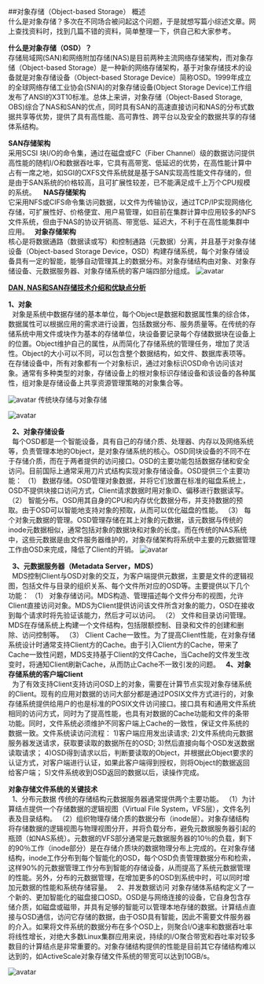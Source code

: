 ##对象存储（Object-based Storage） 概述  
什么是对象存储？多次在不同场合被问起这个问题，于是就想写篇小综述文章。网上查找资料时，找到几篇不错的资料，简单整理一下，供自己和大家参考。

**什么是对象存储（OSD）？**  
存储局域网(SAN)和网络附加存储(NAS)是目前两种主流网络存储架构，而对象存储（Object-based Storage）是一种新的网络存储架构，基于对象存储技术的设备就是对象存储设备（Object-based Storage Device）简称OSD。1999年成立的全球网络存储工业协会(SNIA)的对象存储设备(Object Storage Device)工作组发布了ANSI的X3T10标准。总体上来讲，对象存储（Object-Based Storage, OBS)综合了NAS和SAN的优点，同时具有SAN的高速直接访问和NAS的分布式数据共享等优势，提供了具有高性能、高可靠性、跨平台以及安全的数据共享的存储体系结构。

**SAN存储架构**  
采用SCSI 块I/O的命令集，通过在磁盘或FC（Fiber Channel）级的数据访问提供高性能的随机I/O和数据吞吐率，它具有高带宽、低延迟的优势，在高性能计算中占有一席之地，如SGI的CXFS文件系统就是基于SAN实现高性能文件存储的，但是由于SAN系统的价格较高，且可扩展性较差，已不能满足成千上万个CPU规模的系统。 
 
**NAS存储架构**  
它采用NFS或CIFS命令集访问数据，以文件为传输协议，通过TCP/IP实现网络化存储，可扩展性好、价格便宜、用户易管理，如目前在集群计算中应用较多的NFS文件系统，但由于NAS的协议开销高、带宽低、延迟大，不利于在高性能集群中应用。
 
**对象存储架构**  
核心是将数据通路（数据读或写）和控制通路（元数据）分离，并且基于对象存储设备（Object-based Storage Device，OSD）构建存储系统，每个对象存储设备具有一定的智能，能够自动管理其上的数据分布。对象存储结构由对象、对象存储设备、元数据服务器、对象存储系统的客户端四部分组成。
![avatar](https://img-my.csdn.net/uploads/201401/07/1389108549_1299.png)


 **[DAN, NAS和SAN存储技术介绍和优缺点分析](https://zhuanlan.zhihu.com/p/36106323)**


**1、对象**  
 
对象是系统中数据存储的基本单位，每个Object是数据和数据属性集的综合体，数据属性可以根据应用的需求进行设置，包括数据分布、服务质量等。在传统的存储系统中用文件或块作为基本的存储单位，块设备要记录每个存储数据块在设备上的位置。Object维护自己的属性，从而简化了存储系统的管理任务，增加了灵活性。Object的大小可以不同，可以包含整个数据结构，如文件、数据库表项等。在存储设备中，所有对象都有一个对象标识，通过对象标识OSD命令访问该对象。通常有多种类型的对象，存储设备上的根对象标识存储设备和该设备的各种属性，组对象是存储设备上共享资源管理策略的对象集合等。


![avatar](https://img-my.csdn.net/uploads/201401/07/1389108549_8043.jpg)
传统块存储与对象存储

![avatar](https://img-my.csdn.net/uploads/201401/07/1389108549_2975.jpg)



 
**2、对象存储设备**  
 
每个OSD都是一个智能设备，具有自己的存储介质、处理器、内存以及网络系统等，负责管理本地的Object，是对象存储系统的核心。OSD同块设备的不同不在于存储介质，而在于两者提供的访问接口。OSD的主要功能包括数据存储和安全访问。目前国际上通常采用刀片式结构实现对象存储设备。OSD提供三个主要功能：
（1） 数据存储。OSD管理对象数据，并将它们放置在标准的磁盘系统上，OSD不提供块接口访问方式，Client请求数据时用对象ID、偏移进行数据读写。
（2） 智能分布。OSD用其自身的CPU和内存优化数据分布，并支持数据的预取。由于OSD可以智能地支持对象的预取，从而可以优化磁盘的性能。
（3） 每个对象元数据的管理。OSD管理存储在其上对象的元数据，该元数据与传统的inode元数据相似，通常包括对象的数据块和对象的长度。而在传统的NAS系统中，这些元数据是由文件服务器维护的，对象存储架构将系统中主要的元数据管理工作由OSD来完成，降低了Client的开销。
![avatar](https://img-my.csdn.net/uploads/201401/07/1389109760_5754.png)



 
**3、元数据服务器（Metadata Server，MDS）**  
 
MDS控制Client与OSD对象的交互，为客户端提供元数据，主要是文件的逻辑视图，包括文件与目录的组织关系、每个文件所对应的OSD等。主要提供以下几个功能：
（1） 对象存储访问。MDS构造、管理描述每个文件分布的视图，允许Client直接访问对象。MDS为Client提供访问该文件所含对象的能力，OSD在接收到每个请求时将先验证该能力，然后才可以访问。
（2） 文件和目录访问管理。MDS在存储系统上构建一个文件结构，包括限额控制、目录和文件的创建和删除、访问控制等。
（3） Client Cache一致性。为了提高Client性能，在对象存储系统设计时通常支持Client方的Cache。由于引入Client方的Cache，带来了Cache一致性问题，MDS支持基于Client的文件Cache，当Cache的文件发生改变时，将通知Client刷新Cache，从而防止Cache不一致引发的问题。
 
**4、对象存储系统的客户端Client**  
 
为了有效支持Client支持访问OSD上的对象，需要在计算节点实现对象存储系统的Client。现有的应用对数据的访问大部分都是通过POSIX文件方式进行的，对象存储系统提供给用户的也是标准的POSIX文件访问接口。接口具有和通用文件系统相同的访问方式，同时为了提高性能，也具有对数据的Cache功能和文件的条带功能。同时，文件系统必须维护不同客户端上Cache的一致性，保证文件系统的数据一致。文件系统读访问流程：
1)客户端应用发出读请求; 
2)文件系统向元数据服务器发送请求，获取要读取的数据所在的OSD; 
3)然后直接向每个OSD发送数据读取请求； 
4)OSD得到请求以后，判断要读取的Object，并根据此Object要求的认证方式，对客户端进行认证，如果此客户端得到授权，则将Object的数据返回给客户端；
5)文件系统收到OSD返回的数据以后，读操作完成。

**对象存储文件系统的关键技术**  
 
1、分布元数据 传统的存储结构元数据服务器通常提供两个主要功能。
（1）为计算结点提供一个存储数据的逻辑视图（Virtual File System，VFS层），文件名列表及目录结构。
（2）组织物理存储介质的数据分布（inode层）。对象存储结构将存储数据的逻辑视图与物理视图分开，并将负载分布，避免元数据服务器引起的瓶颈（如NAS系统）。元数据的VFS部分通常是元数据服务器的10％的负载，剩下的90％工作（inode部分）是在存储介质块的数据物理分布上完成的。在对象存储结构，inode工作分布到每个智能化的OSD，每个OSD负责管理数据分布和检索，这样90%的元数据管理工作分布到智能的存储设备，从而提高了系统元数据管理的性能。另外，分布的元数据管理，在增加更多的OSD到系统中时，可以同时增加元数据的性能和系统存储容量。
 
2、并发数据访问 对象存储体系结构定义了一个新的、更加智能化的磁盘接口OSD。OSD是与网络连接的设备，它自身包含存储介质，如磁盘或磁带，并具有足够的智能可以管理本地存储的数据。计算结点直接与OSD通信，访问它存储的数据，由于OSD具有智能，因此不需要文件服务器的介入。如果将文件系统的数据分布在多个OSD上，则聚合I/O速率和数据吞吐率将线性增长，对绝大多数Linux集群应用来说，持续的I/O聚合带宽和吞吐率对较多数目的计算结点是非常重要的。对象存储结构提供的性能是目前其它存储结构难以达到的，如ActiveScale对象存储文件系统的带宽可以达到10GB/s。

![avatar](https://pic4.zhimg.com/80/v2-62385fc5eb1a94cacafbf1a32d771593_hd.jpg)
